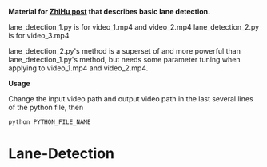 **Material for [ZhiHu post](https://zhuanlan.zhihu.com/p/25354571) that describes basic lane detection.**

lane_detection_1.py is for video_1.mp4 and video_2.mp4
lane_detection_2.py is for video_3.mp4

lane_detection_2.py's method is a superset of and more powerful than lane_detection_1.py's method, but needs
some parameter tuning when applying to video_1.mp4 and video_2.mp4.


**Usage**

Change the input video path and output video path in the last several lines of the python file, then
```
python PYTHON_FILE_NAME
```
# Lane-Detection

